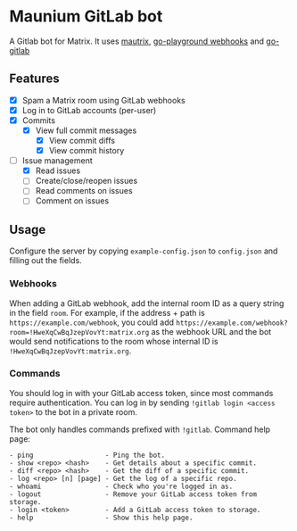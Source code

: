 Maunium GitLab bot
==================
A Gitlab bot for Matrix. It uses
[mautrix](https://github.com/tulir/mautrix),
[go-playground webhooks](https://github.com/go-playground/webhooks) and
[go-gitlab](https://github.com/xanzy/go-gitlab)

## Features
* [x] Spam a Matrix room using GitLab webhooks
* [x] Log in to GitLab accounts (per-user)
* [x] Commits
  * [x] View full commit messages
	* [x] View commit diffs
	* [x] View commit history
* [ ] Issue management
	* [x] Read issues
	* [ ] Create/close/reopen issues
	* [ ] Read comments on issues
	* [ ] Comment on issues

## Usage
Configure the server by copying `example-config.json` to `config.json` and
filling out the fields.

### Webhooks
When adding a GitLab webhook, add the internal room ID as a query string in the
field `room`. For example, if the address + path is `https://example.com/webhook`,
you could add `https://example.com/webhook?room=!HweXqCwBqJzepVovYt:matrix.org`
as the webhook URL and the bot would send notifications to the room whose
internal ID is `!HweXqCwBqJzepVovYt:matrix.org`.

### Commands
You should log in with your GitLab access token, since most commands require
authentication. You can log in by sending `!gitlab login <access token>` to the
bot in a private room.

The bot only handles commands prefixed with `!gitlab`. Command help page:
```
- ping                  - Ping the bot.
- show <repo> <hash>    - Get details about a specific commit.
- diff <repo> <hash>    - Get the diff of a specific commit.
- log <repo> [n] [page] - Get the log of a specific repo.
- whoami                - Check who you're logged in as.
- logout                - Remove your GitLab access token from storage.
- login <token>         - Add a GitLab access token to storage.
- help                  - Show this help page.
```
